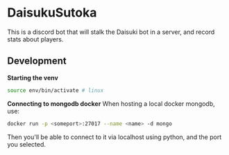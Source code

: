 # DaisukuSutoka

This is a discord bot that will stalk the Daisuki bot in a server, and record stats about players.


## Development

**Starting the venv**
```bash
source env/bin/activate # linux
```

**Connecting to mongodb docker**
When hosting a local docker mongodb, use:
```bash
docker run -p <someport>:27017 --name <name> -d mongo
```
Then you'll  be able to connect to it via localhost using python, and the port you selected.